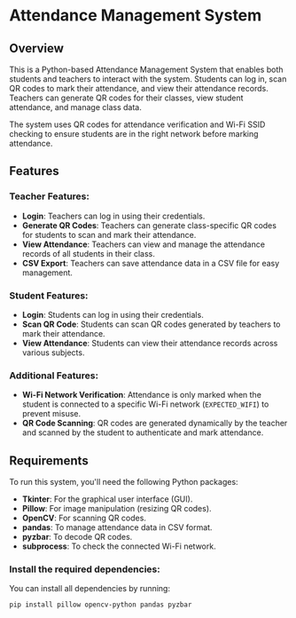 # Attendance Management System

## Overview

This is a Python-based Attendance Management System that enables both students and teachers to interact with the system. Students can log in, scan QR codes to mark their attendance, and view their attendance records. Teachers can generate QR codes for their classes, view student attendance, and manage class data.

The system uses QR codes for attendance verification and Wi-Fi SSID checking to ensure students are in the right network before marking attendance.

## Features

### Teacher Features:
- **Login**: Teachers can log in using their credentials.
- **Generate QR Codes**: Teachers can generate class-specific QR codes for students to scan and mark their attendance.
- **View Attendance**: Teachers can view and manage the attendance records of all students in their class.
- **CSV Export**: Teachers can save attendance data in a CSV file for easy management.

### Student Features:
- **Login**: Students can log in using their credentials.
- **Scan QR Code**: Students can scan QR codes generated by teachers to mark their attendance.
- **View Attendance**: Students can view their attendance records across various subjects.

### Additional Features:
- **Wi-Fi Network Verification**: Attendance is only marked when the student is connected to a specific Wi-Fi network (`EXPECTED_WIFI`) to prevent misuse.
- **QR Code Scanning**: QR codes are generated dynamically by the teacher and scanned by the student to authenticate and mark attendance.
  
## Requirements

To run this system, you'll need the following Python packages:

- **Tkinter**: For the graphical user interface (GUI).
- **Pillow**: For image manipulation (resizing QR codes).
- **OpenCV**: For scanning QR codes.
- **pandas**: To manage attendance data in CSV format.
- **pyzbar**: To decode QR codes.
- **subprocess**: To check the connected Wi-Fi network.

### Install the required dependencies:
You can install all dependencies by running:

```bash
pip install pillow opencv-python pandas pyzbar
